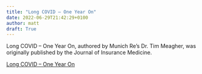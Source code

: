 ```yaml
---
title: "Long COVID – One Year On"
date: 2022-06-29T21:42:29+0100
author: matt
draft: True
---
```

Long COVID – One Year On, authored by Munich Re’s Dr. Tim Meagher, was originally published by the Journal of Insurance Medicine.
 

[ Long COVID – One Year On ]( https://www.munichre.com/us-life/en/perspectives/underwriting/long-covid-one-year-on.html )
